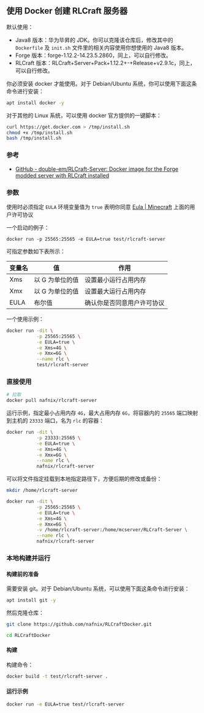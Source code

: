 ## 使用 Docker 创建 RLCraft 服务器

默认使用：

- Java8 版本：华为毕昇的 JDK。你可以克隆该仓库后，修改其中的 `Dockerfile` 及 `init.sh` 文件里的相关内容使用你想使用的 Java8 版本。
- Forge 版本：forge-1.12.2-14.23.5.2860，同上，可以自行修改。
- RLCraft 版本：RLCraft+Server+Pack+1.12.2+-+Release+v2.9.1c，同上，可以自行修改。

你必须安装 docker 才能使用。对于 Debian/Ubuntu 系统，你可以使用下面这条命令进行安装：

```bash
apt install docker -y
```

对于其他的 Linux 系统，可以使用 docker 官方提供的一键脚本：

```bash
curl https://get.docker.com > /tmp/install.sh
chmod +x /tmp/install.sh
bash /tmp/install.sh
```

### 参考

- [GitHub - double-em/RLCraft-Server: Docker image for the Forge modded server with RLCraft installed](https://github.com/double-em/RLCraft-Server)

### 参数

使用时必须指定 `EULA` 环境变量值为 `true` 表明你同意 [Eula | Minecraft](https://www.minecraft.net/en-us/eula) 上面的用户许可协议

一个启动的例子：

```
docker run -p 25565:25565 -e EULA=true test/rlcraft-server
```

可指定参数如下表所示：

| 变量名 | 值              | 作用                       |
| ------ | --------------- | -------------------------- |
| Xms    | 以 G 为单位的值 | 设置最小运行占用内存       |
| Xmx    | 以 G 为单位的值 | 设置最大运行占用内存       |
| EULA   | 布尔值          | 确认你是否同意用户许可协议 |

一个使用示例：

```bash
docker run -dit \
		   -p 25565:25565 \
		   -e EULA=true \
		   -e Xms=4G \
		   -e Xmx=6G \
		   --name rlc \
		   test/rlcraft-server
```

### 直接使用

```bash
# 拉取
docker pull nafnix/rlcraft-server
```

运行示例，指定最小占用内存 `4G`，最大占用内存 `6G`，将容器内的 `25565` 端口映射到主机的 `23333` 端口，名为 `rlc` 的容器：

```bash
docker run -dit \
		   -p 23333:25565 \
		   -e EULA=true \
		   -e Xms=4G \
		   -e Xmx=6G \
		   --name rlc \
		   nafnix/rlcraft-server
```

可以将文件指定挂载到本地指定路径下，方便后期的修改或备份：

```bash
mkdir /home/rlcraft-server

docker run -dit \
		   -p 25565:25565 \
		   -e EULA=true \
		   -e Xms=4G \
		   -e Xmx=6G \
		   -v /home/rlcraft-server:/home/mcserver/RLCraft-Server \
		   --name rlc \
		   nafnix/rlcraft-server
```

### 本地构建并运行

#### 构建前的准备

需要安装 git。对于 Debian/Ubuntu 系统，可以使用下面这条命令进行安装：

```bash
apt install git -y
```

然后克隆仓库：

```bash
git clone https://github.com/nafnix/RLCraftDocker.git

cd RLCraftDocker
```

#### 构建

构建命令：

```bash
docker build -t test/rlcraft-server .
```

#### 运行示例

```bash
docker run -e EULA=true test/rlcraft-server
```
